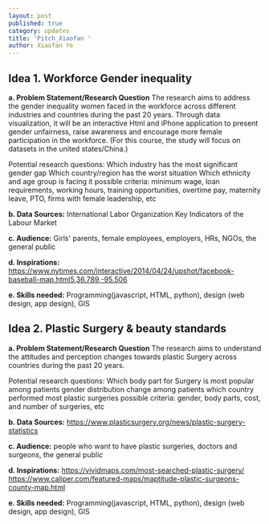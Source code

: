 ```yaml
---
layout: post
published: true
category: updates
title: 'Pitch_Xiaofan '
author: Xiaofan Ye
---
```


## **Idea 1. Workforce Gender inequality**

**a. Problem Statement/Research Question** 
The research aims to address the gender inequality women faced in the workforce across different industries and countries during the past 20 years. Through data visualization, it will be an interactive Html and iPhone application to present gender unfairness, raise awareness and encourage more female participation in the workforce. (For this course, the study will focus on datasets in the united states/China.)

Potential research questions:
Which industry has the most significant gender gap
Which country/region has the worst situation
Which ethnicity and age group is facing it 
possible criteria: minimum wage, loan requirements, working hours, training opportunities, overtime pay, maternity leave, PTO, firms with female leadership, etc

**b. Data Sources:**
International Labor Organization 
Key Indicators of the Labour Market

**c. Audience:** 
Girls' parents, female employees, employers, HRs, NGOs, the general public

**d. Inspirations:** 
https://www.nytimes.com/interactive/2014/04/24/upshot/facebook-baseball-map.html5,36.789,-95.506

**e. Skills needed:** 
Programming(javascript, HTML, python), design (web design, app design), GIS



## **Idea 2. Plastic Surgery & beauty standards**

**a. Problem Statement/Research Question**
The research aims to understand the attitudes and perception changes towards plastic Surgery across countries during the past 20 years.

Potential research questions: 
Which body part for Surgery is most popular among patients
gender distribution change among patients
which country performed most plastic surgeries
possible criteria: gender, body parts, cost, and number of surgeries, etc

**b. Data Sources:** 
https://www.plasticsurgery.org/news/plastic-surgery-statistics

**c. Audience:**
people who want to have plastic surgeries, doctors and surgeons, the general public

**d. Inspirations:** 
https://vividmaps.com/most-searched-plastic-surgery/
https://www.caliper.com/featured-maps/maptitude-plastic-surgeons-county-map.html

**e. Skills needed:** 
Programming(javascript, HTML, python), design (web design, app design), GIS
